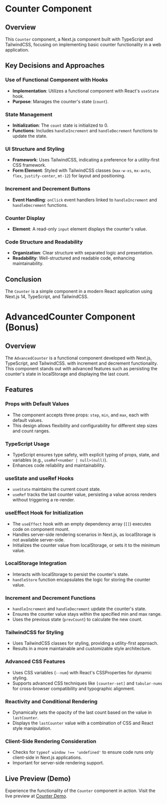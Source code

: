 
# Counter Component

## Overview
This `Counter` component, a Next.js component built with TypeScript and TailwindCSS, focusing on implementing basic counter functionality in a web application.

## Key Decisions and Approaches

### Use of Functional Component with Hooks
- **Implementation**: Utilizes a functional component with React's `useState` hook.
- **Purpose**: Manages the counter's state (`count`).

### State Management
- **Initialization**: The `count` state is initialized to 0.
- **Functions**: Includes `handleIncrement` and `handleDecrement` functions to update the state.

### UI Structure and Styling
- **Framework**: Uses TailwindCSS, indicating a preference for a utility-first CSS framework.
- **Form Element**: Styled with TailwindCSS classes (`max-w-xs`, `mx-auto`, `flex`, `justify-center`, `mt-12`) for layout and positioning.

### Increment and Decrement Buttons
- **Event Handling**: `onClick` event handlers linked to `handleIncrement` and `handleDecrement` functions.

### Counter Display
- **Element**: A read-only `input` element displays the counter's value.

### Code Structure and Readability
- **Organization**: Clear structure with separated logic and presentation.
- **Readability**: Well-structured and readable code, enhancing maintainability.


## Conclusion
The `Counter` is a simple component in a modern React application using Next.js 14, TypeScript, and TailwindCSS.



# AdvancedCounter Component (Bonus)

## Overview
The `AdvancedCounter` is a functional component developed with Next.js, TypeScript, and TailwindCSS. with increment and decrement functionality. This component stands out with advanced features such as persisting the counter's state in localStorage and displaying the last count.

## Features

### Props with Default Values
- The component accepts three props: `step`, `min`, and `max`, each with default values.
- This design allows flexibility and configurability for different step sizes and count ranges.

### TypeScript Usage
- TypeScript ensures type safety, with explicit typing of props, state, and variables (e.g., `useRef<number | null>(null)`).
- Enhances code reliability and maintainability.

### useState and useRef Hooks
- `useState` maintains the current count state.
- `useRef` tracks the last counter value, persisting a value across renders without triggering a re-render.

### useEffect Hook for Initialization
- The `useEffect` hook with an empty dependency array (`[]`) executes code on component mount.
- Handles server-side rendering scenarios in Next.js, as localStorage is not available server-side.
- Initializes the counter value from localStorage, or sets it to the minimum value.

### LocalStorage Integration
- Interacts with localStorage to persist the counter's state.
- `handleStore` function encapsulates the logic for storing the counter value.

### Increment and Decrement Functions
- `handleIncrement` and `handleDecrement` update the counter's state.
- Ensures the counter value stays within the specified min and max range.
- Uses the previous state (`prevCount`) to calculate the new count.

### TailwindCSS for Styling
- Uses TailwindCSS classes for styling, providing a utility-first approach.
- Results in a more maintainable and customizable style architecture.

### Advanced CSS Features
- Uses CSS variables (`--num`) with React's CSSProperties for dynamic styling.
- Supports advanced CSS techniques like `[counter-set]` and `tabular-nums` for cross-browser compatibility and typographic alignment.

### Reactivity and Conditional Rendering
- Dynamically sets the opacity of the last count based on the value in `lastCounter`.
- Displays the `lastCounter` value with a combination of CSS and React style manipulation.

### Client-Side Rendering Consideration
- Checks for `typeof window !== 'undefined'` to ensure code runs only client-side in Next.js applications.
- Important for server-side rendering support.


## Live Preview (Demo)
Experience the functionality of the `Counter` component in action. Visit the live preview at [Counter Demo](https://next-counter-opal.vercel.app/).
